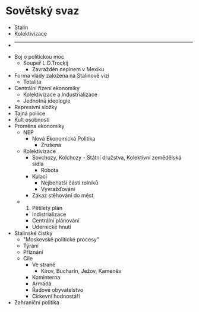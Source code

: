 # Sovětský svaz
- Stalin
- Kolektivizace
- ____________________________________________________________________________________________________________________________________________________________________________________________________________________________________________________________________________________________________________________________________________________________________________________________________________________________________________________________________________________________________________________________________________________________________________________________________________________________
- Boj o politickou moc
	- Soupeř L.D.Trockij
		- Zavražděn cepínem v Mexiku
- Forma vlády založena na Stalinově vizi
	- Totalita
- Centrální řízení ekonomiky
	- Kolektivizace a Industrializace
	- Jednotná ideologie
- Represivní složky
- Tajná poliice
- Kult osobnosti
- Proměna ekonomiky
	- NEP
		- Nová Ekonomická Politika
			- Zrušena
	- Kolektivizace
		- Sovchozy, Kolchozy - Státní družstva, Kolektivní zemědělská sídla
			- Robota
		- Kulaci
			- Nejbohatší části rolníků
			- Vyvražďováni
		- Zákaz stěhování do měst
	- 1. Pětiletý plán
		- Indistrializace
		- Centrální plánování
		- Údernické hnutí
- Stalinské čistky
	- "Moskevské politické procesy"
	- Týrání
	- Přiznání
	- Cíle
		- Ve straně
			- Kirov, Bucharin, Ježov, Kameněv
		- Kominterna
		- Armáda
		- Řadové obyvatelstvo
		- Církevní hodnostáři
- Zahraniční politika
